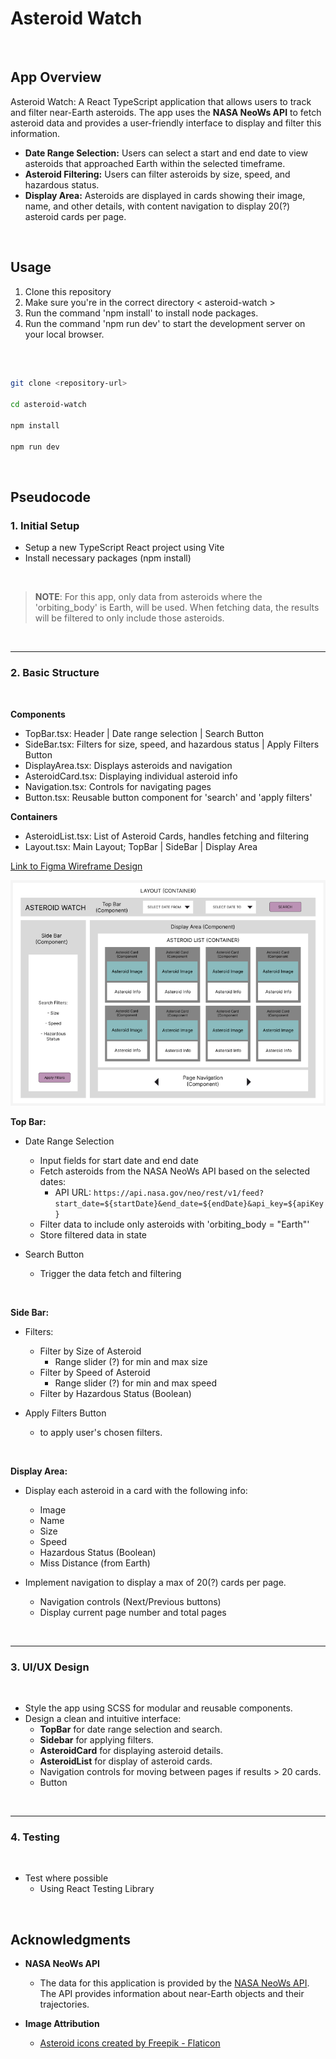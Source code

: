 # Asteroid Watch

<br>

## App Overview

Asteroid Watch: A React TypeScript application that allows users to track and filter near-Earth asteroids. The app uses the <strong>NASA NeoWs API</strong> to fetch asteroid data and provides a user-friendly interface to display and filter this information.

-   **Date Range Selection:** Users can select a start and end date to view asteroids that approached Earth within the selected timeframe.
-   **Asteroid Filtering:** Users can filter asteroids by size, speed, and hazardous status.
-   **Display Area:** Asteroids are displayed in cards showing their image, name, and other details, with content navigation to display 20(?) asteroid cards per page.

<br>

## Usage

1. Clone this repository
2. Make sure you're in the correct directory < asteroid-watch >
3. Run the command 'npm install' to install node packages.
4. Run the command 'npm run dev' to start the development server on your local browser.

<br>

```bash

git clone <repository-url>

cd asteroid-watch

npm install

npm run dev

```

<br>

## Pseudocode

### 1. Initial Setup
- Setup a new TypeScript React project using Vite
- Install necessary packages (npm install)

<br>

> **NOTE**: For this app, only data from asteroids where the 'orbiting_body' is Earth, will be used. When fetching data, the results will be filtered to only include those asteroids.

<br>

---

### 2. Basic Structure
<br>



**Components**

- TopBar.tsx: Header | Date range selection | Search Button
- SideBar.tsx: Filters for size, speed, and hazardous status | Apply Filters Button
- DisplayArea.tsx: Displays asteroids and navigation
- AsteroidCard.tsx: Displaying individual asteroid info
- Navigation.tsx: Controls for navigating pages
- Button.tsx: Reusable button component for 'search' and 'apply filters'

**Containers**

- AsteroidList.tsx: List of Asteroid Cards, handles fetching and filtering
- Layout.tsx: Main Layout; TopBar | SideBar | Display Area


[Link to Figma Wireframe Design](https://www.figma.com/design/MsgisR1feClQGrdds3eI9m/Asteroid-Watch)

<img src="figma-wireframe.png" alt="Figma Wireframe" max-width="500px"/>

<br>

**Top Bar:**

-   Date Range Selection

    -   Input fields for start date and end date
    -   Fetch asteroids from the NASA NeoWs API based on the selected dates:
        -   API URL: `https://api.nasa.gov/neo/rest/v1/feed?start_date=${startDate}&end_date=${endDate}&api_key=${apiKey}`
    -   Filter data to include only asteroids with 'orbiting_body = "Earth"'
    -   Store filtered data in state

-   Search Button
    -   Trigger the data fetch and filtering

<br>

**Side Bar:**

-   Filters:
    -   Filter by Size of Asteroid
        -   Range slider (?) for min and max size
    -   Filter by Speed of Asteroid
        -   Range slider (?) for min and max speed
    -   Filter by Hazardous Status (Boolean)
    
-   Apply Filters Button
    - to apply user's chosen filters.

<br>

**Display Area:**

-   Display each asteroid in a card with the following info:

    -   Image
    -   Name
    -   Size
    -   Speed
    -   Hazardous Status (Boolean)
    -   Miss Distance (from Earth)

-   Implement navigation to display a max of 20(?) cards per page.
    -   Navigation controls (Next/Previous buttons)
    -   Display current page number and total pages

<br>

---

### 3. UI/UX Design
<br>

- Style the app using SCSS for modular and reusable components.
- Design a clean and intuitive interface:
    - **TopBar** for date range selection and search.
    - **Sidebar** for applying filters.
    - **AsteroidCard** for displaying asteroid details.
    - **AsteroidList** for display of asteroid cards.
    - Navigation controls for moving between pages if results > 20 cards.
    - Button

<br>

---

### 4. Testing
<br>

- Test where possible
    - Using React Testing Library

<br>

## Acknowledgments

-   **NASA NeoWs API**

    -   The data for this application is provided by the [NASA NeoWs API](https://api.nasa.gov/neo/rest/v1/feed). The API provides information about near-Earth objects and their trajectories.

-   **Image Attribution**
    -   <a href="https://www.flaticon.com/free-icons/asteroid" title="Asteroid icons">Asteroid icons created by Freepik - Flaticon</a>
